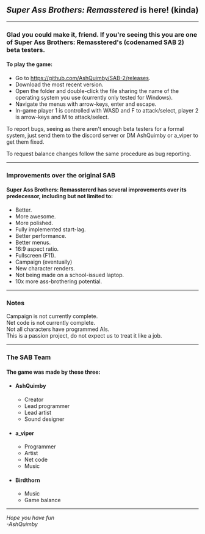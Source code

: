 ## <i>Super Ass Brothers: Remasstered</i> is here! (kinda)

---

### Glad you could make it, friend. If you're seeing this you are one of Super Ass Brothers: Remasstered's (codenamed SAB 2) beta testers.

#### To play the game:
- Go to https://github.com/AshQuimby/SAB-2/releases.
- Download the most recent version.
- Open the folder and double-click the file sharing the name of the operating system you use (currently only tested for Windows).
- Navigate the menus with arrow-keys, enter and escape.
- In-game player 1 is controlled with WASD and F to attack/select, player 2 is arrow-keys and M to attack/select.

To report bugs, seeing as there aren't enough beta testers for a formal system, just send them to the discord server or DM AshQuimby or a_viper to get them fixed.

To request balance changes follow the same procedure as bug reporting.

---

### Improvements over the original SAB
#### Super Ass Brothers: Remasstererd has several improvements over its predecessor, including but not limited to:
- Better.
- More awesome.
- More polished.
- Fully implemented start-lag.
- Better performance.
- Better menus.
- 16:9 aspect ratio.
- Fullscreen (F11).
- Campaign (eventually)
- New character renders.
- Not being made on a school-issued laptop.
- 10x more ass-brothering potential.

---

### Notes
Campaign is not currently complete. <br>
Net code is not currently complete. <br>
Not all characters have programmed AIs. <br>
This is a passion project, do not expect us to treat it like a job.

---

### The SAB Team
#### The game was made by these three:
- #### AshQuimby
  - Creator
  - Lead programmer
  - Lead artist
  - Sound designer
- #### a_viper
  - Programmer
  - Artist
  - Net code
  - Music
- #### Birdthorn
  - Music
  - Game balance

---
<i> Hope you have fun <br>
-AshQuimby </i>